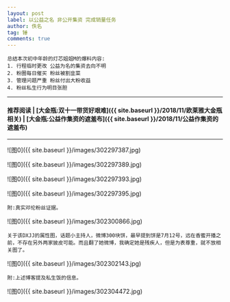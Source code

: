 ```yaml
---
layout: post
label: 以公益之名 非公开集资 完成销量任务
author: 佚名
tag: 锤
comments: true
---
```


    总结本次初中年龄的灯芯姐姐M的爆料内容:
    1. 行程临时更改 公益为名的集资去向不明
    2. 粉圈每日催买 粉丝被割韭菜
    3. 管理问题严重 粉丝付出大粉收益
    4. 粉丝私生行为明目张胆

---
#### 推荐阅读 | [大金瓶:双十一带货好艰难]({{ site.baseurl }}/2018/11/欧莱雅大金瓶相关) | [大金瓶:公益作集资的遮羞布]({{ site.baseurl }}/2018/11/公益作集资的遮羞布)

---



![图0]({{ site.baseurl }}/images/302297387.jpg)

![图0]({{ site.baseurl }}/images/302297389.jpg)
    
![图0]({{ site.baseurl }}/images/302297393.jpg)

![图0]({{ site.baseurl }}/images/302297395.jpg)
    
    附:真实邓伦粉丝证据。

![图0]({{ site.baseurl }}/images/302300866.jpg)

    关于该DXJJ的属性图，话题小主持人，微博300块饼，最早提到饼是7月12号，远在香蜜开播之前，不存在另外两家披皮可能。而且翻了她微博，我确定她是残疾人，但是为表尊重，就不放相关图了。
    
![图0]({{ site.baseurl }}/images/302302143.jpg)


    附:上述博客提及私生饭的信息。
    
![图0]({{ site.baseurl }}/images/302304472.jpg)
